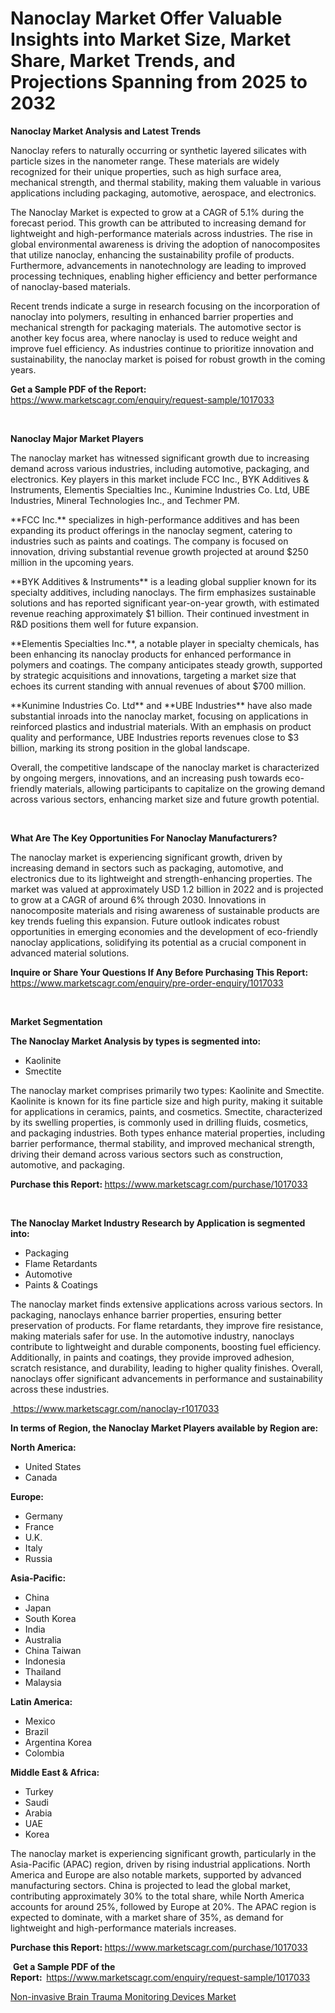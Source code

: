 <p><h1>Nanoclay Market Offer Valuable Insights into Market Size, Market Share, Market Trends, and Projections Spanning from 2025 to 2032</h1></p><p><strong>Nanoclay Market Analysis and Latest Trends</strong></p>
<p><p>Nanoclay refers to naturally occurring or synthetic layered silicates with particle sizes in the nanometer range. These materials are widely recognized for their unique properties, such as high surface area, mechanical strength, and thermal stability, making them valuable in various applications including packaging, automotive, aerospace, and electronics.</p><p>The Nanoclay Market is expected to grow at a CAGR of 5.1% during the forecast period. This growth can be attributed to increasing demand for lightweight and high-performance materials across industries. The rise in global environmental awareness is driving the adoption of nanocomposites that utilize nanoclay, enhancing the sustainability profile of products. Furthermore, advancements in nanotechnology are leading to improved processing techniques, enabling higher efficiency and better performance of nanoclay-based materials.</p><p>Recent trends indicate a surge in research focusing on the incorporation of nanoclay into polymers, resulting in enhanced barrier properties and mechanical strength for packaging materials. The automotive sector is another key focus area, where nanoclay is used to reduce weight and improve fuel efficiency. As industries continue to prioritize innovation and sustainability, the nanoclay market is poised for robust growth in the coming years.</p></p>
<p><strong>Get a Sample PDF of the Report:&nbsp;</strong> <a href="https://www.marketscagr.com/enquiry/request-sample/1017033?utm_campaign=1835&utm_medium=2&utm_source=Github&utm_content=ia&utm_term=21032025&utm_id=nanoclay">https://www.marketscagr.com/enquiry/request-sample/1017033</a></p>
<p>&nbsp;</p>
<p><strong>Nanoclay Major Market Players</strong></p>
<p><p>The nanoclay market has witnessed significant growth due to increasing demand across various industries, including automotive, packaging, and electronics. Key players in this market include FCC Inc., BYK Additives & Instruments, Elementis Specialties Inc., Kunimine Industries Co. Ltd, UBE Industries, Mineral Technologies Inc., and Techmer PM.</p><p>**FCC Inc.** specializes in high-performance additives and has been expanding its product offerings in the nanoclay segment, catering to industries such as paints and coatings. The company is focused on innovation, driving substantial revenue growth projected at around $250 million in the upcoming years.</p><p>**BYK Additives & Instruments** is a leading global supplier known for its specialty additives, including nanoclays. The firm emphasizes sustainable solutions and has reported significant year-on-year growth, with estimated revenue reaching approximately $1 billion. Their continued investment in R&D positions them well for future expansion.</p><p>**Elementis Specialties Inc.**, a notable player in specialty chemicals, has been enhancing its nanoclay products for enhanced performance in polymers and coatings. The company anticipates steady growth, supported by strategic acquisitions and innovations, targeting a market size that echoes its current standing with annual revenues of about $700 million.</p><p>**Kunimine Industries Co. Ltd** and **UBE Industries** have also made substantial inroads into the nanoclay market, focusing on applications in reinforced plastics and industrial materials. With an emphasis on product quality and performance, UBE Industries reports revenues close to $3 billion, marking its strong position in the global landscape.</p><p>Overall, the competitive landscape of the nanoclay market is characterized by ongoing mergers, innovations, and an increasing push towards eco-friendly materials, allowing participants to capitalize on the growing demand across various sectors, enhancing market size and future growth potential.</p></p>
<p>&nbsp;</p>
<p><strong>What Are The Key Opportunities For Nanoclay Manufacturers?</strong></p>
<p><p>The nanoclay market is experiencing significant growth, driven by increasing demand in sectors such as packaging, automotive, and electronics due to its lightweight and strength-enhancing properties. The market was valued at approximately USD 1.2 billion in 2022 and is projected to grow at a CAGR of around 6% through 2030. Innovations in nanocomposite materials and rising awareness of sustainable products are key trends fueling this expansion. Future outlook indicates robust opportunities in emerging economies and the development of eco-friendly nanoclay applications, solidifying its potential as a crucial component in advanced material solutions.</p></p>
<p><strong>Inquire or Share Your Questions If Any Before Purchasing This Report:</strong> <a href="https://www.marketscagr.com/enquiry/pre-order-enquiry/1017033?utm_campaign=1835&utm_medium=2&utm_source=Github&utm_content=ia&utm_term=21032025&utm_id=nanoclay">https://www.marketscagr.com/enquiry/pre-order-enquiry/1017033</a></p>
<p>&nbsp;</p>
<p><strong>Market Segmentation</strong></p>
<p><strong>The Nanoclay Market Analysis by types is segmented into:</strong></p>
<p><ul><li>Kaolinite</li><li>Smectite</li></ul></p>
<p><p>The nanoclay market comprises primarily two types: Kaolinite and Smectite. Kaolinite is known for its fine particle size and high purity, making it suitable for applications in ceramics, paints, and cosmetics. Smectite, characterized by its swelling properties, is commonly used in drilling fluids, cosmetics, and packaging industries. Both types enhance material properties, including barrier performance, thermal stability, and improved mechanical strength, driving their demand across various sectors such as construction, automotive, and packaging.</p></p>
<p><strong>Purchase this Report:&nbsp;</strong><a href="https://www.marketscagr.com/purchase/1017033?utm_campaign=1835&utm_medium=2&utm_source=Github&utm_content=ia&utm_term=21032025&utm_id=nanoclay">https://www.marketscagr.com/purchase/1017033</a></p>
<p>&nbsp;</p>
<p><strong>The Nanoclay Market Industry Research by Application is segmented into:</strong></p>
<p><ul><li>Packaging</li><li>Flame Retardants</li><li>Automotive</li><li>Paints & Coatings</li></ul></p>
<p><p>The nanoclay market finds extensive applications across various sectors. In packaging, nanoclays enhance barrier properties, ensuring better preservation of products. For flame retardants, they improve fire resistance, making materials safer for use. In the automotive industry, nanoclays contribute to lightweight and durable components, boosting fuel efficiency. Additionally, in paints and coatings, they provide improved adhesion, scratch resistance, and durability, leading to higher quality finishes. Overall, nanoclays offer significant advancements in performance and sustainability across these industries.</p></p>
<p><a href="https://www.marketscagr.com/nanoclay-r1017033?utm_campaign=1835&utm_medium=2&utm_source=Github&utm_content=ia&utm_term=21032025&utm_id=nanoclay">&nbsp;https://www.marketscagr.com/nanoclay-r1017033</a></p>
<p><strong>In terms of Region, the Nanoclay Market Players available by Region are:</strong></p>
<p>
    <p> <strong> North America: </strong>
        <ul>
            <li>United States</li>
            <li>Canada</li>
        </ul>
        </p> 
    <p> <strong> Europe: </strong>
        <ul>
            <li>Germany</li>
            <li>France</li>
            <li>U.K.</li>
            <li>Italy</li>
            <li>Russia</li>
        </ul>
        </p> 
    <p> <strong> Asia-Pacific: </strong>
        <ul>
            <li>China</li>
            <li>Japan</li>
            <li>South Korea</li>
            <li>India</li>
            <li>Australia</li>
            <li>China Taiwan</li>
            <li>Indonesia</li>
            <li>Thailand</li>
            <li>Malaysia</li>
        </ul>
        </p> 
    <p> <strong> Latin America: </strong>
        <ul>
            <li>Mexico</li>
            <li>Brazil</li>
            <li>Argentina Korea</li>
            <li>Colombia</li>
        </ul>
        </p> 
    <p> <strong> Middle East & Africa: </strong>
        <ul>
            <li>Turkey</li>
            <li>Saudi</li>
            <li>Arabia</li>
            <li>UAE</li>
            <li>Korea</li>
        </ul>
    </p>
    </p>
<p><p>The nanoclay market is experiencing significant growth, particularly in the Asia-Pacific (APAC) region, driven by rising industrial applications. North America and Europe are also notable markets, supported by advanced manufacturing sectors. China is projected to lead the global market, contributing approximately 30% to the total share, while North America accounts for around 25%, followed by Europe at 20%. The APAC region is expected to dominate, with a market share of 35%, as demand for lightweight and high-performance materials increases.</p></p>
<p><strong>Purchase this Report: </strong><a href="https://www.marketscagr.com/purchase/1017033?utm_campaign=1835&utm_medium=2&utm_source=Github&utm_content=ia&utm_term=21032025&utm_id=nanoclay">https://www.marketscagr.com/purchase/1017033</a></p>
<p>&nbsp;<strong>Get a Sample PDF of the Report:&nbsp;&nbsp;</strong><a href="https://www.marketscagr.com/enquiry/request-sample/1017033?utm_campaign=1835&utm_medium=2&utm_source=Github&utm_content=ia&utm_term=21032025&utm_id=nanoclay">https://www.marketscagr.com/enquiry/request-sample/1017033</a></p>
<p><strong></strong></p>
<p><p><a href="https://github.com/nacarnzina/Market-Research-Report-List-1/blob/main/non-invasive-brain-trauma-monitoring-devices-market.md?utm_campaign=1835&utm_medium=2&utm_source=Github&utm_content=ia&utm_term=21032025&utm_id=nanoclay">Non-invasive Brain Trauma Monitoring Devices Market</a></p></p>